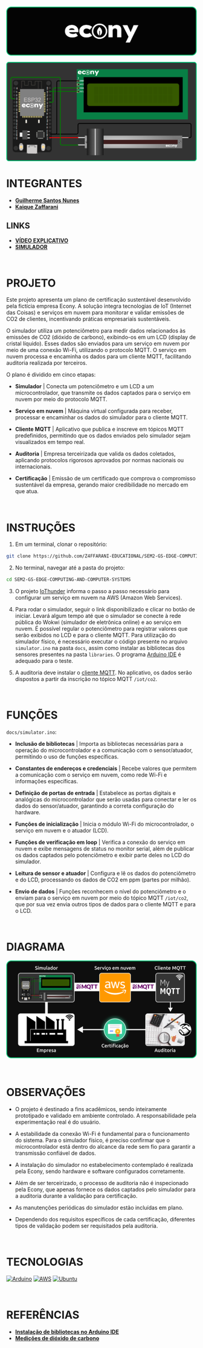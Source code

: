 ![banner](./assets/banner.png)

![simulator](./assets/simulator.png)

# INTEGRANTES
- **[Guilherme Santos Nunes](https://github.com/sannunez)**
- **[Kaique Zaffarani](https://github.com/Z4ffarani)**

## LINKS
- **[VÍDEO EXPLICATIVO](https://youtu.be/2ojkb-5r94c)**
- **[SIMULADOR](https://wokwi.com/projects/414372914280213505)**

<br>

# PROJETO
Este projeto apresenta um plano de certificação sustentável desenvolvido pela fictícia empresa Econy. A solução integra tecnologias de IoT (Internet das Coisas) e serviços em nuvem para monitorar e validar emissões de CO2 de clientes, incentivando práticas empresariais sustentáveis.

O simulador utiliza um potenciômetro para medir dados relacionados às emissões de CO2 (dióxido de carbono), exibindo-os em um LCD (display de cristal líquido). Esses dados são enviados para um serviço em nuvem por meio de uma conexão Wi-Fi, utilizando o protocolo MQTT. O serviço em nuvem processa e encaminha os dados para um cliente MQTT, facilitando auditoria realizada por terceiros.

O plano é dividido em cinco etapas:

- **Simulador** | Conecta um potenciômetro e um LCD a um microcontrolador, que transmite os dados captados para o serviço em nuvem por meio do protocolo MQTT.

- **Serviço em nuvem** | Máquina virtual configurada para receber, processar e encaminhar os dados do simulador para o cliente MQTT.

- **Cliente MQTT** | Aplicativo que publica e inscreve em tópicos MQTT predefinidos, permitindo que os dados enviados pelo simulador sejam visualizados em tempo real.

- **Auditoria** | Empresa terceirizada que valida os dados coletados, aplicando protocolos rigorosos aprovados por normas nacionais ou internacionais.

- **Certificação** | Emissão de um certificado que comprova o compromisso sustentável da empresa, gerando maior credibilidade no mercado em que atua.

<br>

# INSTRUÇÕES
1. Em um terminal, clonar o repositório:
```bash
git clone https://github.com/Z4FFARANI-EDUCATIONAL/SEM2-GS-EDGE-COMPUTING-AND-COMPUTER-SYSTEMS.git
```

2. No terminal, navegar até a pasta do projeto:
```bash
cd SEM2-GS-EDGE-COMPUTING-AND-COMPUTER-SYSTEMS
```

3. O projeto [IoThunder](https://github.com/Z4ffarani/IoThunder) informa o passo a passo necessário para configurar um serviço em nuvem na AWS (Amazon Web Services).

4. Para rodar o simulador, seguir o link disponibilizado e clicar no botão de iniciar. Levará algum tempo até que o simulador se conecte à rede pública do Wokwi (simulador de eletrônica online) e ao serviço em nuvem. É possível regular o potenciômetro para registrar valores que serão exibidos no LCD e para o cliente MQTT. Para utilização do simulador físico, é necessário executar o código presente no arquivo `simulator.ino` na pasta `docs`, assim como instalar as bibliotecas dos sensores presentes na pasta `libraries`. O programa [Arduino IDE](https://www.arduino.cc/en/software) é adequado para o teste.

5. A auditoria deve instalar o [cliente MQTT](https://mymqtt.app/en). No aplicativo, os dados serão dispostos a partir da inscrição no tópico MQTT `/iot/co2`.

<br>

# FUNÇÕES
`docs/simulator.ino`:
- **Inclusão de bibliotecas** | Importa as bibliotecas necessárias para a operação do microcontrolador e a comunicação com o sensor/atuador, permitindo o uso de funções específicas.
  
- **Constantes de endereços e credenciais** | Recebe valores que permitem a comunicação com o serviço em nuvem, como rede Wi-Fi e informações específicas.

- **Definição de portas de entrada** | Estabelece as portas digitais e analógicas do microcontrolador que serão usadas para conectar e ler os dados do sensor/atuador, garantindo a correta configuração do hardware.
  
- **Funções de inicialização** | Inicia o módulo Wi-Fi do microcontrolador, o serviço em nuvem e o atuador (LCD).

- **Funções de verificação em loop** | Verifica a conexão do serviço em nuvem e exibe mensagens de status no monitor serial, além de publicar os dados captados pelo potenciômetro e exibir parte deles no LCD do simulador.

- **Leitura de sensor e atuador** | Configura e lê os dados do potenciômetro e do LCD, processando os dados de CO2 em ppm (partes por milhão).

- **Envio de dados** | Funções reconhecem o nível do potenciômetro e o enviam para o serviço em nuvem por meio do tópico MQTT `/iot/co2`, que por sua vez envia outros tipos de dados para o cliente MQTT e para o LCD.

<br>

# DIAGRAMA
![DIAGRAM](./assets/diagram.png)

<br>

# OBSERVAÇÕES
- O projeto é destinado a fins acadêmicos, sendo inteiramente prototipado e validado em ambiente controlado. A responsabilidade pela experimentação real é do usuário.

- A estabilidade da conexão Wi-Fi é fundamental para o funcionamento do sistema. Para o simulador físico, é preciso confirmar que o microcontrolador está dentro do alcance da rede sem fio para garantir a transmissão confiável de dados.

- A instalação do simulador no estabelecimento contemplado é realizada pela Econy, sendo hardware e software configurados corretamente.

- Além de ser terceirizado, o processo de auditoria não é inspecionado pela Econy, que apenas fornece os dados captados pelo simulador para a auditoria durante a validação para certificação.

- As manutenções periódicas do simulador estão incluídas em plano.

- Dependendo dos requisitos específicos de cada certificação, diferentes tipos de validação podem ser requisitados pela auditoria.

<br>

# TECNOLOGIAS
[![Arduino](https://img.shields.io/badge/-Arduino-00979D?style=for-the-badge&logo=Arduino&logoColor=white)](https://www.arduino.cc/en/software)
[![AWS](https://img.shields.io/badge/AWS-%23FF9900.svg?style=for-the-badge&logo=amazon-aws&logoColor=white)](https://aws.amazon.com)
[![Ubuntu](https://img.shields.io/badge/Ubuntu-E95420?style=for-the-badge&logo=ubuntu&logoColor=white)](https://ubuntu.com)

<br>

# REFERÊNCIAS
- **[Instalação de bibliotecas no Arduino IDE](https://docs.arduino.cc/software/ide-v1/tutorials/installing-libraries/)**
- **[Medições de dióxido de carbono](https://www.vaisala.com/sites/default/files/documents/CEN-TIA-Parameter-How-to-measure-CO2-Application-note-B211228PT-A.pdf)**
